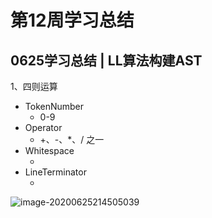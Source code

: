 # 第12周学习总结

## 0625学习总结 | LL算法构建AST

1、四则运算

* TokenNumber
  * 0-9
* Operator
  * +、-、*、/ 之一
* Whitespace
  * <SP>
* LineTerminator
  * <LF> <CR>

![image-20200625214505039](C:\Users\ytf\AppData\Roaming\Typora\typora-user-images\image-20200625214505039.png)